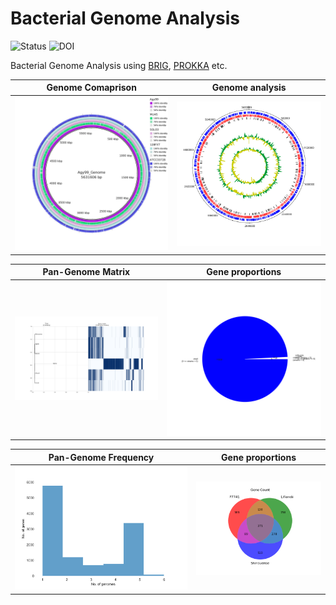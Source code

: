 # Bacterial Genome Analysis

![Status](https://img.shields.io/badge/status-alpha-red)
![DOI](https://img.shields.io/badge/DOI-in__progress-blue)

Bacterial Genome Analysis using [BRIG](https://beatsonlab.com/softwares/brig/), [PROKKA](https://github.com/tseemann/prokka?tab=readme-ov-file) etc.

Genome Comaprison            |  Genome analysis
:-------------------------:|:-------------------------:
<img src="https://github.com/hasanwraeth/Bacteria_Genome_Analysis/blob/main/Compare.jpg" width="675"> |  ![](https://github.com/hasanwraeth/Bacteria_Genome_Analysis/blob/main/Agy99_act.png)

Pan-Genome Matrix            |  Gene proportions
:-------------------------:|:-------------------------:
![](https://github.com/hasanwraeth/Bacteria_Genome_Analysis/blob/main/pangenome_matrix.png) |  ![](https://github.com/hasanwraeth/Bacteria_Genome_Analysis/blob/main/pangenome_pie.png)

Pan-Genome Frequency            |  Gene proportions
:-------------------------:|:-------------------------:
![](https://github.com/hasanwraeth/Bacteria_Genome_Analysis/blob/main/pangenome_frequency.png) |  ![](https://github.com/hasanwraeth/Bacteria_Genome_Analysis/blob/main/gene_P7741_Liflandii_Shinsuense.png)
